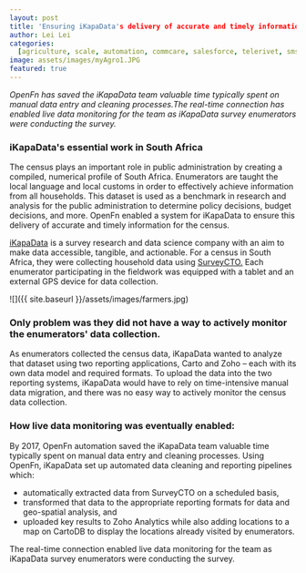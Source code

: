 ```yaml
---
layout: post
title: 'Ensuring iKapaData's delivery of accurate and timely information for South Africa's census'
author: Lei Lei
categories:
  [agriculture, scale, automation, commcare, salesforce, telerivet, sms]
image: assets/images/myAgro1.JPG
featured: true
---
```


_OpenFn has saved the iKapaData team valuable time typically spent on manual data entry and cleaning processes.The real-time connection has enabled live data monitoring for the team as iKapaData survey enumerators were conducting the survey._

### iKapaData's essential work in South Africa

The census plays an important role in public administration by creating a compiled, numerical profile of South Africa. Enumerators are taught the local language and local customs in order to effectively achieve information from all households. This dataset is used as a benchmark in research and analysis for the public administration to determine policy decisions, budget decisions, and more. OpenFn enabled a system for iKapaData to ensure this delivery of accurate and timely information for the census. 

[iKapaData](http://ikapadata.com/) is a survey research and data science company with an aim to make data accessible, tangible, and actionable. For a census in South Africa, they were collecting household data using [SurveyCTO.](https://www.surveycto.com/) Each enumerator participating in the fieldwork was equipped with a tablet and an external GPS device for data collection. 

![]({{ site.baseurl }}/assets/images/farmers.jpg)

### Only problem was they did not have a way to actively monitor the enumerators' data collection. 

As enumerators collected the census data, iKapaData wanted to analyze that dataset using two reporting applications, Carto and Zoho – each with its own data model and required formats. To upload the data into the two reporting systems, iKapaData would have to rely on time-intensive manual data migration, and there was no easy way to actively monitor the census data collection. 

### How live data monitoring was eventually enabled: 

By 2017, OpenFn automation saved the iKapaData team valuable time typically spent on manual data entry and cleaning processes. Using OpenFn, iKapaData set up automated data cleaning and reporting pipelines which:
- automatically extracted data from SurveyCTO on a scheduled basis, 
- transformed that data to the appropriate reporting formats for data and geo-spatial analysis, and 
- uploaded key results to Zoho Analytics while also adding locations to a map on CartoDB to display the locations already visited by enumerators. 

The real-time connection enabled live data monitoring for the team as iKapaData survey enumerators were conducting the survey.




